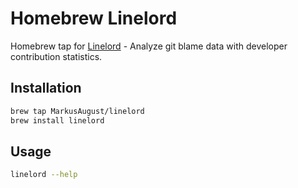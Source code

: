# Homebrew Linelord

Homebrew tap for [Linelord](https://github.com/MarkusAugust/linelord) - Analyze git blame data with developer contribution statistics.

## Installation

```bash
brew tap MarkusAugust/linelord
brew install linelord
```

## Usage

```bash
linelord --help
```
